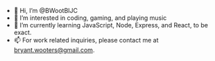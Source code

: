 - 👋 Hi, I’m @BWootBIJC
- 👀 I’m interested in coding, gaming, and playing music
- 🌱 I’m currently learning JavaScript, Node, Express, and React, to be exact.
- 📫 For work related inquiries, please contact me at bryant.wooters@gmail.com.

